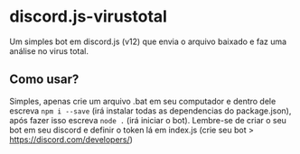 # discord.js-virustotal
Um simples bot em discord.js (v12) que envia o arquivo baixado e faz uma análise no virus total.

## Como usar?
Simples, apenas crie um arquivo .bat em seu computador e dentro dele escreva `npm i --save` (irá instalar todas as dependencias do package.json), após fazer isso escreva `node .` (irá iniciar o bot). Lembre-se de criar o seu bot em seu discord e definir o token lá em index.js (crie seu bot > https://discord.com/developers/)
